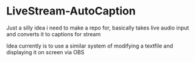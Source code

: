 # LiveStream-AutoCaption
Just a silly idea i need to make a repo for, basically takes live audio input and converts it to captions for stream

Idea currently is to use a similar system of modifying a textfile and displaying it on screen via OBS 
